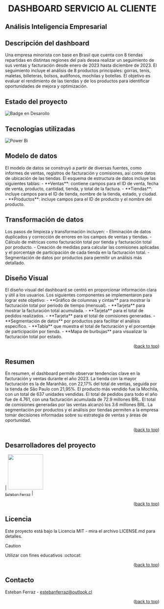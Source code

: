 
<h1 align="center"> DASHBOARD SERVICIO AL CLIENTE </h1>
<h2>Análisis Inteligencia Empresarial</h2>

<h2>Descripción del dashboard</h2>
Una empresa minorista con base en Brasil que cuenta con 8 tiendas repartidas en distintas regiones del país desea realizar un seguimiento de sus ventas y facturación desde enero de 2023 hasta diciembre de 2023. El seguimiento incluye el análisis de 8 productos principales: gorras, tenis, maletas, billeteras, bolsos, audífonos, mochilas y botellas. El objetivo es evaluar el rendimiento de las tiendas y de los productos para identificar oportunidades de mejora y optimización.

<h2>Estado del proyecto</h2>

![Badge en Desarollo](https://img.shields.io/badge/STATUS-%20FINALIZADO-green)
> 

<h2>Tecnologías utilizadas</h2>

![Power Bi](https://img.shields.io/badge/power_bi-F2C811?style=for-the-badge&logo=powerbi&logoColor=black)


<h2>Modelo de datos</h2>
El modelo de datos se construyó a partir de diversas fuentes, como informes de ventas, registros de facturación y comisiones, así como datos de ubicación de las tiendas. El esquema de estructura de datos incluye las siguientes tablas:
- **Ventas**: contiene campos para el ID de venta, fecha de venta, producto, cantidad, tienda, y total de la factura.
- **Tiendas**: incluye campos para el ID de tienda, nombre de la tienda, estado, y ciudad.
- **Productos**: incluye campos para el ID de producto y el nombre del producto.

<h2>Transformación de datos</h2>
Los pasos de limpieza y transformación incluyen:
- Eliminación de datos duplicados y corrección de errores en los campos de ventas y tiendas.
- Cálculo de métricas como facturación total por tienda y facturación total por producto.
- Creación de medidas para calcular las comisiones aplicadas y el porcentaje de participación de cada tienda en la facturación total.
- Segmentación de datos por productos para permitir un análisis más detallado.

<h2>Diseño Visual</h2>
El diseño visual del dashboard se centró en proporcionar información clara y útil a los usuarios. Los siguientes componentes se implementaron para lograr este objetivo:
- **Gráfico de columnas y cintas** para mostrar la facturación total por período de tiempo (mensual).
- **Tarjeta** para mostrar la facturación total acumulada.
- **Tarjeta** para el total de pedidos realizados.
- **Tarjeta** para el total de comisiones generadas.
- **Segmentación de datos** por productos para facilitar el análisis específico.
- **Tabla** que muestra el total de facturación y el porcentaje de participación por tienda.
- **Mapa de burbujas** para visualizar la facturación total por estado.

<p align="right">(<a href="#readme-top">back to top</a>)</p>

<h2>Resumen</h2>
En resumen, el dashboard permite observar tendencias clave en la facturación y ventas durante el año 2023. La tienda con la mayor facturación es la de Maranhão, con 22,17% del total de ventas, seguida por la tienda de São Paulo con 21,95%. El producto más vendido fue la Mochila, con un total de 637 unidades vendidas. El total de pedidos para todo el año fue de 4.761, con una facturación acumulada de 72.9 millones BRL. El total de comisiones generadas por las ventas alcanzó los 3.6 millones BRL. La segmentación por productos y el análisis por tiendas permiten a la empresa tomar decisiones informadas sobre su estrategia de ventas y áreas de oportunidad.

<p align="right">(<a href="#readme-top">back to top</a>)</p>

<h2>Desarrolladores del proyecto</h2>

|  [<img src="https://avatars.githubusercontent.com/u/125892411?v=4" width=115><br><sub>Esteban Ferraz</sub>](https://github.com/estebanferraz1) |


<p align="right">(<a href="#readme-top">back to top</a>)</p>

<h2>Licencia</h2>

Este proyecto está bajo la Licencia MIT - mira el archivo LICENSE.md para detalles.

> [!CAUTION]
> 
> Utilizar con fines educativos :octocat:

<p align="right">(<a href="#readme-top">back to top</a>)</p>

<h2>Contacto</h2>

Esteban Ferraz - estebanferraz@outlook.cl

<p align="right">(<a href="#readme-top">back to top</a>)</p>
